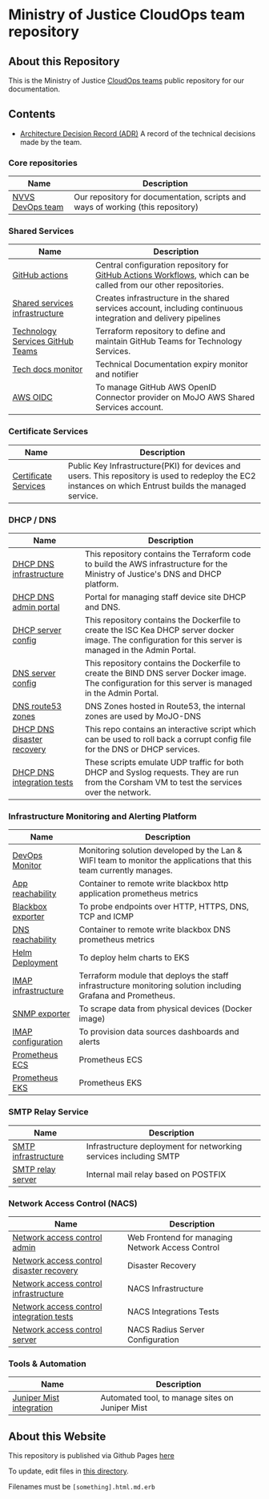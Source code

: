 # Ministry of Justice CloudOps team repository

## About this Repository

This is the Ministry of Justice [CloudOps teams](https://ministryofjustice.github.io/nvvs-devops) public repository for our documentation.

## Contents
- [Architecture Decision Record (ADR)](architecture-decision-record) A record of the technical decisions made by the team.

### Core repositories
| Name | Description |
|-|-|
| [NVVS DevOps team](https://github.com/ministryofjustice/nvvs-devops) | Our repository for documentation, scripts and ways of working (this repository) |

### Shared Services
| Name | Description |
|-|-|
| [GitHub actions](https://github.com/ministryofjustice/nvvs-devops-github-actions) | Central configuration repository for [GitHub Actions Workflows](https://docs.github.com/en/actions/using-workflows/about-workflows), which can be called from our other repositories. |
| [Shared services infrastructure](https://github.com/ministryofjustice/staff-device-shared-services-infrastructure) | Creates infrastructure in the shared services account, including continuous integration and delivery pipelines |
| [Technology Services GitHub Teams](https://github.com/ministryofjustice/staff-technology-services-github-teams) | Terraform repository to define and maintain GitHub Teams for Technology Services. |
| [Tech docs monitor](https://github.com/ministryofjustice/tech-docs-monitor) | Technical Documentation expiry monitor and notifier |
| [AWS OIDC](https://github.com/ministryofjustice/mojo-aws-github-oidc-provider) |To manage GitHub AWS OpenID Connector provider on MoJO AWS Shared Services account.|



### Certificate Services
| Name | Description |
|-|-|
| [Certificate Services](https://github.com/ministryofjustice/staff-infrastructure-certificate-services) | Public Key Infrastructure(PKI) for devices and users. This repository is used to redeploy the EC2 instances on which Entrust builds the managed service. |

### DHCP / DNS
| Name | Description |
|-|-|
| [DHCP DNS infrastructure](https://github.com/ministryofjustice/staff-device-dns-dhcp-infrastructure) | This repository contains the Terraform code to build the AWS infrastructure for the Ministry of Justice's DNS and DHCP platform. |
| [DHCP DNS admin portal](https://github.com/ministryofjustice/staff-device-dns-dhcp-admin) | Portal for managing staff device site DHCP and DNS. |
| [DHCP server config](https://github.com/ministryofjustice/staff-device-dhcp-server) | This repository contains the Dockerfile to create the ISC Kea DHCP server docker image. The configuration for this server is managed in the Admin Portal. |
| [DNS server config](https://github.com/ministryofjustice/staff-device-dns-server) | This repository contains the Dockerfile to create the BIND DNS server Docker image. The configuration for this server is managed in the Admin Portal. |
| [DNS route53 zones](https://github.com/ministryofjustice/staff-device-private-dns-zone) | DNS Zones hosted in Route53, the internal zones are used by MoJO-DNS |
| [DHCP DNS disaster recovery](https://github.com/ministryofjustice/staff-device-dns-dhcp-disaster-recovery) | This repo contains an interactive script which can be used to roll back a corrupt config file for the DNS or DHCP services. |
| [DHCP DNS integration tests](https://github.com/ministryofjustice/staff-device-logging-dns-dhcp-integration-tests) | These scripts emulate UDP traffic for both DHCP and Syslog requests. They are run from the Corsham VM to test the services over the network. |

### Infrastructure Monitoring and Alerting Platform
| Name | Description |
|-|-|
| [DevOps Monitor](https://github.com/ministryofjustice/nvvs-devops-monitor) | Monitoring solution developed by the Lan & WIFI team to monitor the applications that this team currently manages. |
| [App reachability](https://github.com/ministryofjustice/staff-infrastructure-monitoring-app-reachability) | Container to remote write blackbox http application prometheus metrics |
| [Blackbox exporter](https://github.com/ministryofjustice/staff-infrastructure-monitoring-blackbox-exporter) | To probe endpoints over HTTP, HTTPS, DNS, TCP and ICMP |
| [DNS reachability](https://github.com/ministryofjustice/staff-infrastructure-monitoring-dns-reachability) | Container to remote write blackbox DNS prometheus metrics
| [Helm Deployment](https://github.com/ministryofjustice/staff-infrastructure-monitoring-deployments) | To deploy helm charts to EKS
| [IMAP infrastructure](https://github.com/ministryofjustice/staff-infrastructure-monitoring) | Terraform module that deploys the staff infrastructure monitoring solution including Grafana and Prometheus.
| [SNMP exporter](https://github.com/ministryofjustice/staff-infrastructure-monitoring-snmpexporter) | To scrape data from physical devices (Docker image) |
| [IMAP configuration](https://github.com/ministryofjustice/staff-infrastructure-monitoring-config) | To provision data sources dashboards and alerts
| [Prometheus ECS](https://github.com/ministryofjustice/staff-infrastructure-metric-aggregation-server) | Prometheus ECS
| [Prometheus EKS](https://github.com/ministryofjustice/staff-infrastructure-metric-aggregator-cloud) | Prometheus EKS

### SMTP Relay Service
| Name | Description |
|-|-|
| [SMTP infrastructure](https://github.com/ministryofjustice/staff-infrastructure-network-services) | Infrastructure deployment for networking services including SMTP |
| [SMTP relay server](https://github.com/ministryofjustice/staff-infrastructure-smtp-relay-server) | Internal mail relay based on POSTFIX

### Network Access Control (NACS)

| Name | Description |
|-|-|
| [Network access control admin](https://github.com/ministryofjustice/network-access-control-admin) | Web Frontend for managing Network Access Control |
| [Network access control disaster recovery](https://github.com/ministryofjustice/network-access-control-disaster-recovery) | Disaster Recovery |
| [Network access control infrastructure](https://github.com/ministryofjustice/network-access-control-infrastructure) | NACS Infrastructure |
| [Network access control integration tests](https://github.com/ministryofjustice/network-access-control-integration-tests) | NACS Integrations Tests |
| [Network access control server ](https://github.com/ministryofjustice/network-access-control-server ) | NACS Radius Server Configuration |

### Tools & Automation
| Name                                                                                      | Description                                     |
|-------------------------------------------------------------------------------------------|-------------------------------------------------|
| [Juniper Mist integration](https://github.com/ministryofjustice/juniper-mist-integration) | Automated tool, to manage sites on Juniper Mist |

## About this Website

This repository is published via Github Pages [here](https://ministryofjustice.github.io/nvvs-devops/#network-voice-and-video-service-devops-nvvs-devops)

To update, edit files in [this directory](https://github.com/ministryofjustice/nvvs-devops/tree/main/source).

Filenames must be `[something].html.md.erb`
